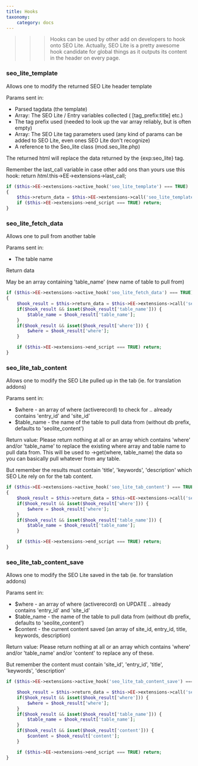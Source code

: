 ```yaml
---
title: Hooks
taxonomy:
    category: docs
---
```


>>> Hooks can be used by other add on developers to hook onto SEO Lite. Actually, SEO Lite is a pretty awesome hook candidate for global things as it outputs its content in the header on every page.



### seo_lite_template

Allows one to modify the returned SEO Lite header template

Params sent in:
- Parsed tagdata (the template)
- Array: The SEO Lite / Entry variables collected ( [tag_prefix:title] etc.)
- The tag prefix used (needed to look up the var array reliably, but is often empty)
- Array: The SEO Lite tag parameters used (any kind of params can be added to SEO Lite, even ones SEO Lite don't recognize)
- A reference to the Seo_lite class (mod.seo_lite.php)

The returned html will replace the data returned by the {exp:seo_lite} tag.

Remember the last_call variable in case other add ons than yours use this hook: return $html.$this->EE->extensions->last_call;

```php
if ($this->EE->extensions->active_hook('seo_lite_template') === TRUE)
{
    $this->return_data = $this->EE->extensions->call('seo_lite_template', $this->return_data, $vars, $this->tag_prefix, $this->EE->TMPL->tagparams, $this);
    if ($this->EE->extensions->end_script === TRUE) return;
}
```

### seo_lite_fetch_data

Allows one to pull from another table

Params sent in:
- The table name

Return data

May be an array containing 'table_name' (new name of table to pull from)

```php
if ($this->EE->extensions->active_hook('seo_lite_fetch_data') === TRUE)
{
    $hook_result = $this->return_data = $this->EE->extensions->call('seo_lite_fetch_data', $where, $table_name);
    if($hook_result && isset($hook_result['table_name'])) {
        $table_name = $hook_result['table_name'];
    }
    if($hook_result && isset($hook_result['where'])) {
        $where = $hook_result['where'];
    }

    if ($this->EE->extensions->end_script === TRUE) return;
}
```

### seo_lite_tab_content

Allows one to modify the SEO Lite pulled up in the tab (ie. for translation addons)

Params sent in:
- $where - an array of where (activerecord) to check for .. already contains 'entry_id' and 'site_id'
- $table_name - the name of the table to pull data from (without db prefix, defaults to 'seolite_content')

Return value:
Please return nothing at all or an array which contains 'where' and/or 'table_name' to replace the existing
where array and table name to pull data from. This will be used to ->get(where, table_name) the data so
you can basically pull whatever from any table.

But remember the results must contain 'title', 'keywords', 'description' which SEO Lite rely on for the tab content.

```php
if ($this->EE->extensions->active_hook('seo_lite_tab_content') === TRUE)
{
    $hook_result = $this->return_data = $this->EE->extensions->call('seo_lite_tab_content', $where, $table_name);
    if($hook_result && isset($hook_result['where'])) {
        $where = $hook_result['where'];
    }
    if($hook_result && isset($hook_result['table_name'])) {
        $table_name = $hook_result['table_name'];
    }

    if ($this->EE->extensions->end_script === TRUE) return;
}
```

### seo_lite_tab_content_save

Allows one to modify the SEO Lite saved in the tab (ie. for translation addons)

Params sent in:
- $where - an array of where (activerecord) on UPDATE .. already contains 'entry_id' and 'site_id'
- $table_name - the name of the table to pull data from (without db prefix, defaults to 'seolite_content')
- $content - the current content saved (an array of site_id, entry_id, title, keywords, description)
 
Return value:
Please return nothing at all or an array which contains 'where' and/or 'table_name' and/or 'content' to
replace any of these.

But remember the content must contain 'site_id', 'entry_id', 'title', 'keywords', 'description'

```php
if ($this->EE->extensions->active_hook('seo_lite_tab_content_save') === TRUE) {

    $hook_result = $this->return_data = $this->EE->extensions->call('seo_lite_tab_content_save', $where, $table_name, $content);
    if($hook_result && isset($hook_result['where'])) {
        $where = $hook_result['where'];
    }
    if($hook_result && isset($hook_result['table_name'])) {
        $table_name = $hook_result['table_name'];
    }
    if($hook_result && isset($hook_result['content'])) {
        $content = $hook_result['content'];
    }

    if ($this->EE->extensions->end_script === TRUE) return;
}
```
